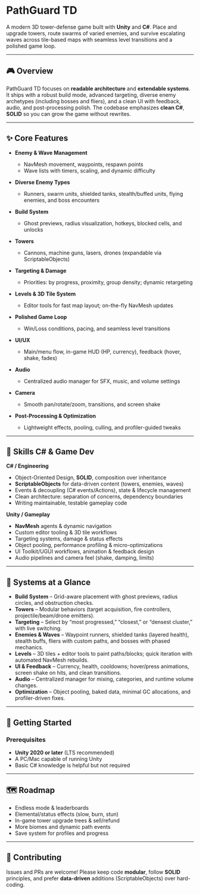 # PathGuard TD

A modern 3D tower-defense game built with **Unity** and **C#**. Place and upgrade towers, route swarms of varied enemies, and survive escalating waves across tile-based maps with seamless level transitions and a polished game loop.

---

## 🎮 Overview

PathGuard TD focuses on **readable architecture** and **extendable systems**. It ships with a robust build mode, advanced targeting, diverse enemy archetypes (including bosses and fliers), and a clean UI with feedback, audio, and post-processing polish. The codebase emphasizes **clean C#**, **SOLID** so you can grow the game without rewrites.

---

## ✨ Core Features

* **Enemy & Wave Management**

  * NavMesh movement, waypoints, respawn points
  * Wave lists with timers, scaling, and dynamic difficulty
* **Diverse Enemy Types**

  * Runners, swarm units, shielded tanks, stealth/buffed units, flying enemies, and boss encounters
* **Build System**

  * Ghost previews, radius visualization, hotkeys, blocked cells, and unlocks
* **Towers**

  * Cannons, machine guns, lasers, drones (expandable via ScriptableObjects)
* **Targeting & Damage**

  * Priorities: by progress, proximity, group density; dynamic retargeting
* **Levels & 3D Tile System**

  * Editor tools for fast map layout; on-the-fly NavMesh updates
* **Polished Game Loop**

  * Win/Loss conditions, pacing, and seamless level transitions
* **UI/UX**

  * Main/menu flow, in-game HUD (HP, currency), feedback (hover, shake, fades)
* **Audio**

  * Centralized audio manager for SFX, music, and volume settings
* **Camera**

  * Smooth pan/rotate/zoom, transitions, and screen shake
* **Post-Processing & Optimization**

  * Lightweight effects, pooling, culling, and profiler-guided tweaks

---

## 🧪 Skills C# & Game Dev

**C# / Engineering**

* Object-Oriented Design, **SOLID**, composition over inheritance
* **ScriptableObjects** for data-driven content (towers, enemies, waves)
* Events & decoupling (C# events/Actions), state & lifecycle management
* Clean architecture: separation of concerns, dependency boundaries
* Writing maintainable, testable gameplay code

**Unity / Gameplay**

* **NavMesh** agents & dynamic navigation
* Custom editor tooling & 3D tile workflows
* Targeting systems, damage & status effects
* Object pooling, performance profiling & micro-optimizations
* UI Toolkit/UGUI workflows, animation & feedback design
* Audio pipelines and camera feel (shake, damping, limits)

---

## 🧭 Systems at a Glance

* **Build System** – Grid-aware placement with ghost previews, radius circles, and obstruction checks.
* **Towers** – Modular behaviors (target acquisition, fire controllers, projectile/beam/drone emitters).
* **Targeting** – Select by “most progressed,” “closest,” or “densest cluster,” with live switching.
* **Enemies & Waves** – Waypoint runners, shielded tanks (layered health), stealth buffs, fliers with custom paths, and bosses with phased mechanics.
* **Levels** – 3D tiles + editor tools to paint paths/blocks; quick iteration with automated NavMesh rebuilds.
* **UI & Feedback** – Currency, health, cooldowns; hover/press animations, screen shake on hits, and clean transitions.
* **Audio** – Centralized manager for mixing, categories, and runtime volume changes.
* **Optimization** – Object pooling, baked data, minimal GC allocations, and profiler-driven fixes.

---

## 🚀 Getting Started

### Prerequisites

* **Unity 2020 or later** (LTS recommended)
* A PC/Mac capable of running Unity
* Basic C# knowledge is helpful but not required

---

## 🗺️ Roadmap

* Endless mode & leaderboards
* Elemental/status effects (slow, burn, stun)
* In-game tower upgrade trees & sell/refund
* More biomes and dynamic path events
* Save system for profiles and progress

---

## 🤝 Contributing

Issues and PRs are welcome! Please keep code **modular**, follow **SOLID** principles, and prefer **data-driven** additions (ScriptableObjects) over hard-coding.
